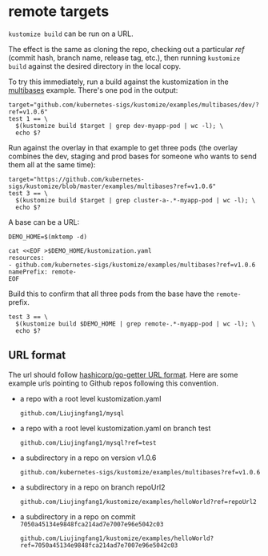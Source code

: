 # remote targets

`kustomize build` can be run on a URL.

The effect is the same as cloning the repo, checking out a particular
_ref_ (commit hash, branch name, release tag, etc.),
then running `kustomize build` against the desired
directory in the local copy.

To try this immediately, run a build against the kustomization
in the [multibases](multibases/README.md) example.  There's
one pod in the output:

<!-- @remoteOverlayBuild @testAgainstLatestRelease -->

```
target="github.com/kubernetes-sigs/kustomize/examples/multibases/dev/?ref=v1.0.6"
test 1 == \
  $(kustomize build $target | grep dev-myapp-pod | wc -l); \
  echo $?
```

Run against the overlay in that example to get three pods
(the overlay combines the dev, staging and prod bases for
someone who wants to send them all at the same time):

<!-- @remoteBuild @testAgainstLatestRelease -->
```
target="https://github.com/kubernetes-sigs/kustomize/blob/master/examples/multibases?ref=v1.0.6"
test 3 == \
  $(kustomize build $target | grep cluster-a-.*-myapp-pod | wc -l); \
  echo $?
```

A base can be a URL:

<!-- @createOverlay @testAgainstLatestRelease -->
```
DEMO_HOME=$(mktemp -d)

cat <<EOF >$DEMO_HOME/kustomization.yaml
resources:
- github.com/kubernetes-sigs/kustomize/examples/multibases?ref=v1.0.6
namePrefix: remote-
EOF
```

Build this to confirm that all three pods from the base
have the `remote-` prefix.

<!-- @remoteBases @testAgainstLatestRelease -->
```
test 3 == \
  $(kustomize build $DEMO_HOME | grep remote-.*-myapp-pod | wc -l); \
  echo $?
```

## URL format

The url should follow
[hashicorp/go-getter URL format](https://github.com/hashicorp/go-getter#url-format).
Here are some example urls pointing to Github repos following this convention.

- a repo with a root level kustomization.yaml

  `github.com/Liujingfang1/mysql`
- a repo with a root level kustomization.yaml on branch test

  `github.com/Liujingfang1/mysql?ref=test`
- a subdirectory in a repo on version v1.0.6

  `github.com/kubernetes-sigs/kustomize/examples/multibases?ref=v1.0.6`
- a subdirectory in a repo on branch repoUrl2

  `github.com/Liujingfang1/kustomize/examples/helloWorld?ref=repoUrl2`
- a subdirectory in a repo on commit `7050a45134e9848fca214ad7e7007e96e5042c03`

  `github.com/Liujingfang1/kustomize/examples/helloWorld?ref=7050a45134e9848fca214ad7e7007e96e5042c03`
